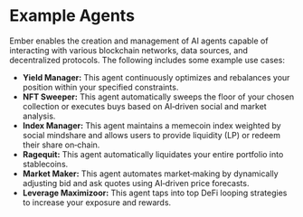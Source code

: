 # Example Agents

Ember enables the creation and management of AI agents capable of interacting with various blockchain networks, data sources, and decentralized protocols. The following includes some example use cases:

* **Yield Manager:** This agent continuously optimizes and rebalances your position within your specified constraints.
* **NFT Sweeper:** This agent automatically sweeps the floor of your chosen collection or executes buys based on AI‑driven social and market analysis.
* **Index Manager:** This agent maintains a memecoin index weighted by social mindshare and allows users to provide liquidity (LP) or redeem their share on‑chain.
* **Ragequit:** This agent automatically liquidates your entire portfolio into stablecoins.
* **Market Maker:** This agent automates market‑making by dynamically adjusting bid and ask quotes using AI‑driven price forecasts.
* **Leverage Maximizoor:** This agent taps into top DeFi looping strategies to increase your exposure and rewards.
